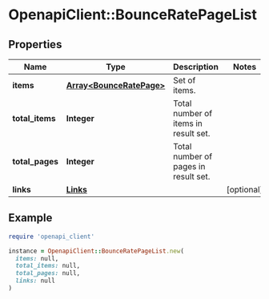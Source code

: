 # OpenapiClient::BounceRatePageList

## Properties

| Name | Type | Description | Notes |
| ---- | ---- | ----------- | ----- |
| **items** | [**Array&lt;BounceRatePage&gt;**](BounceRatePage.md) | Set of items. |  |
| **total_items** | **Integer** | Total number of items in result set. |  |
| **total_pages** | **Integer** | Total number of pages in result set. |  |
| **links** | [**Links**](Links.md) |  | [optional] |

## Example

```ruby
require 'openapi_client'

instance = OpenapiClient::BounceRatePageList.new(
  items: null,
  total_items: null,
  total_pages: null,
  links: null
)
```

